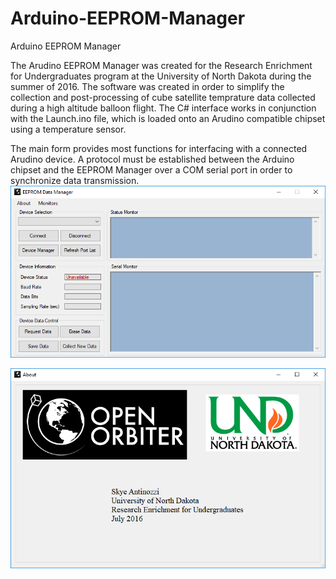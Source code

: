 # Arduino-EEPROM-Manager
Arduino EEPROM Manager

The Arudino EEPROM Manager was created for the Research Enrichment for Undergraduates program at the University of North Dakota during the summer of 2016. The software was created in order to simplify the collection and post-processing of cube satellite temprature data collected during a high altitude balloon flight. The C# interface works in conjunction with the Launch.ino file, which is loaded onto an Arudino compatible chipset using a temperature sensor. 

The main form provides most functions for interfacing with a connected Arudino device. A protocol must be established between the Arduino chipset and the EEPROM Manager over a COM serial port in order to synchronize data transmission. 
![EEPROM Main Form](/Git_Images/EEPROM_Main.png?raw=true "EEPROM Main Form")

![EEPROM About Form](/Git_Images/EEPROM_About.png?raw=true "EEPROM About Form")
